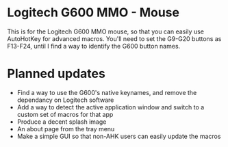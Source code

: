 # Logitech G600 MMO - Mouse
This is for the Logitech G600 MMO mouse, so that you can easily use AutoHotKey for advanced macros. You'll need to set the G9-G20 buttons as F13-F24, until I find a way to identify the G600 button names.

# Planned updates
 - Find a way to use the G600's native keynames, and remove the dependancy on Logitech software
 - Add a way to detect the active application window and switch to a custom set of macros for that app
 - Produce a decent splash image
 - An about page from the tray menu
 - Make a simple GUI so that non-AHK users can easily update the macros 
